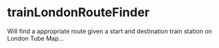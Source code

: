# trainLondonRouteFinder
Will find a appropriate route given a start and destination train station on London Tube Map...
